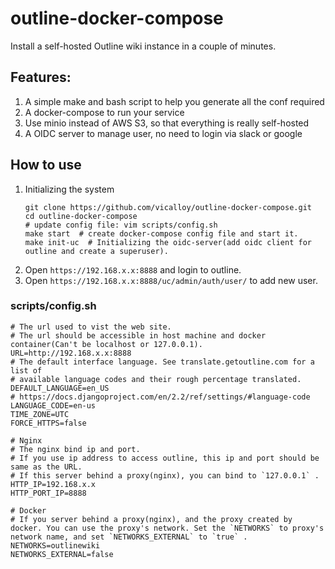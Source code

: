 # outline-docker-compose

Install a self-hosted Outline wiki instance in a couple of minutes.

## Features:

1. A simple make and bash script to help you generate all the conf required
1. A docker-compose to run your service
1. Use minio instead of AWS S3, so that everything is really self-hosted
1. A OIDC server to manage user, no need to login via slack or google

## How to use

1. Initializing the system
    ```
    git clone https://github.com/vicalloy/outline-docker-compose.git
    cd outline-docker-compose
    # update config file: vim scripts/config.sh
    make start  # create docker-compose config file and start it.
    make init-uc  # Initializing the oidc-server(add oidc client for outline and create a superuser).
    ```
1. Open `https://192.168.x.x:8888` and login to outline.
1. Open `https://192.168.x.x:8888/uc/admin/auth/user/` to add new user.

### scripts/config.sh

```
# The url used to vist the web site.
# The url should be accessible in host machine and docker container(Can't be localhost or 127.0.0.1).
URL=http://192.168.x.x:8888
# The default interface language. See translate.getoutline.com for a list of
# available language codes and their rough percentage translated.
DEFAULT_LANGUAGE=en_US
# https://docs.djangoproject.com/en/2.2/ref/settings/#language-code
LANGUAGE_CODE=en-us
TIME_ZONE=UTC
FORCE_HTTPS=false

# Nginx
# The nginx bind ip and port.
# If you use ip address to access outline, this ip and port should be same as the URL.
# If this server behind a proxy(nginx), you can bind to `127.0.0.1` .
HTTP_IP=192.168.x.x
HTTP_PORT_IP=8888

# Docker
# If you server behind a proxy(nginx), and the proxy created by docker. You can use the proxy's network. Set the `NETWORKS` to proxy's network name, and set `NETWORKS_EXTERNAL` to `true` .
NETWORKS=outlinewiki
NETWORKS_EXTERNAL=false
```
